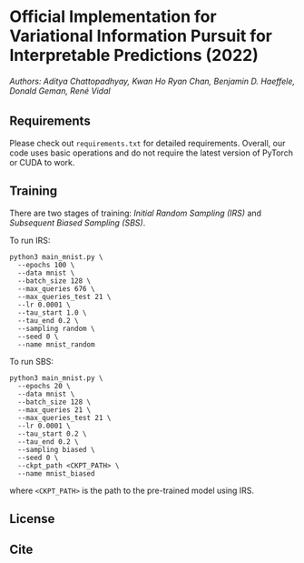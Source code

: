 # Official Implementation for Variational Information Pursuit for Interpretable Predictions (2022)
###### Authors: Aditya Chattopadhyay, Kwan Ho Ryan Chan, Benjamin D. Haeffele, Donald Geman, René Vidal



## Requirements
Please check out `requirements.txt` for detailed requirements. Overall, our code uses basic operations and do not require the latest version of PyTorch or CUDA to work. 


## Training
There are two stages of training: *Initial Random Sampling (IRS)* and *Subsequent Biased Sampling (SBS)*.

To run IRS:

```
python3 main_mnist.py \
  --epochs 100 \
  --data mnist \
  --batch_size 128 \
  --max_queries 676 \
  --max_queries_test 21 \
  --lr 0.0001 \
  --tau_start 1.0 \
  --tau_end 0.2 \
  --sampling random \
  --seed 0 \
  --name mnist_random
```

To run SBS:

```
python3 main_mnist.py \
  --epochs 20 \
  --data mnist \
  --batch_size 128 \
  --max_queries 21 \
  --max_queries_test 21 \
  --lr 0.0001 \
  --tau_start 0.2 \
  --tau_end 0.2 \
  --sampling biased \
  --seed 0 \
  --ckpt_path <CKPT_PATH> \
  --name mnist_biased
```
where `<CKPT_PATH>` is the path to the pre-trained model using IRS.
## License



## Cite


